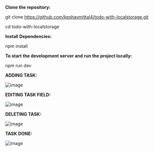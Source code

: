 **Clone the repository:**

git clone https://github.com/keshavmittal4/todo-with-localstorage.git

cd todo-with-localstorage


**Install Dependencies:**

npm install

**To start the development server and run the project locally:**

npm run dev


**ADDING TASK:** 

![image](https://github.com/user-attachments/assets/1af938e6-ab15-4d69-84d3-50a75337fe44)


**EDITING TASK FIELD:**

![image](https://github.com/user-attachments/assets/60b05b6c-ed54-4a94-8a28-3a9d4853604f)


**DELETING TASK:**

![image](https://github.com/user-attachments/assets/cb9adb35-d8ef-4aff-bc4e-d6305011b87e)

**TASK DONE:**

![image](https://github.com/user-attachments/assets/6a4d2511-4328-4598-ac9b-2f59818be055)
